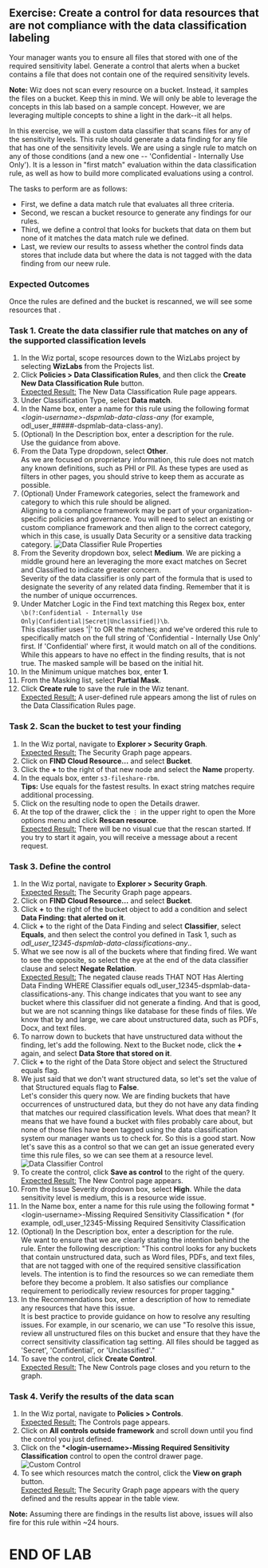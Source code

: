 ## Exercise: Create a control for data resources that are not compliance with the data classification labeling

Your manager wants you to ensure all files that stored with one of the required sensitivity label. Generate a control that alerts when a bucket contains a file that does not contain one of the required sensitivity levels.

**Note:** Wiz does not scan every resource on a bucket. Instead, it samples the files on a bucket. Keep this in mind. We will only be able to leverage the concepts in this lab based on a sample concept. However, we are leveraging multiple concepts to shine a light in the dark--it all helps.

In this exercise, we will a custom data classifier that scans files for any of the sensitivity levels. This rule should generate a data finding for any file that has one of the sensitivity levels. We are using a single rule to match on any of those conditions (and a new one -- 'Confidential - Internally Use Only'). It is a lesson in "first match" evaluation within the data classification rule, as well as how to build more complicated evaluations using a control. 

The tasks to perform are as follows:
* First, we define a data match rule that evaluates all three criteria.
* Second, we rescan a bucket resource to generate any findings for our rules.
* Third, we define a control that looks for buckets that data on them but none of it matches the data match rule we defined.  
* Last, we review our results to assess whether the control finds data stores that include data but where the data is not tagged with the data finding from our neew rule.

### Expected Outcomes

Once the rules are defined and the bucket is rescanned, we will see some resources that . 

### Task 1. Create the data classifier rule that matches on any of the supported classification levels
1. In the Wiz portal, scope resources down to the WizLabs project by selecting **WizLabs** from the Projects list.
2. Click **Policies > Data Classification Rules**, and then click the **Create New Data Classification Rule** button.
<br/><ins>Expected Result:</ins> The New Data Classification Rule page appears. 
3. Under Classification Type, select **Data match**.
4. In the Name box, enter a name for this rule using the following format *\<login-username\>-dspmlab-data-class-any* (for example, odl_user_#####-dspmlab-data-class-any).
5. (Optional) In the Description box, enter a description for the rule.
<br/>Use the guidance from above.
6. From the Data Type dropdown, select **Other**. <br/>
As we are focused on proprietary information, this rule does not match any known definitions, such as PHI or PII. As these types are used as filters in other pages, you should strive to keep them as accurate as possible.
7. (Optional) Under Framework categories, select the framework and category to which this rule should be aligned.
<br/>Aligning to a compliance framework may be part of your organization-specific policies and governance. You will need to select an existing or custom compliance framework and then align to the correct category, which in this case, is usually Data Security or a sensitive data tracking category.
![Data Classifier Rule Properties](img/dspm-classifier-any-settings.png)
8. From the Severity dropdown box, select **Medium**. We are picking a middle ground here an leveraging the more exact matches on Secret and Classified to indicate greater concern. 
<br/>Severity of the data classifier is only part of the formula that is used to designate the severity of any related data finding. Remember that it is the number of unique occurrences.
9. Under Matcher Logic in the Find text matching this Regex box, enter <code>\b(?:Confidential - Internally Use Only|Confidential|Secret|Unclassified|)\b</code>.
<br/>This classifier uses '|' to OR the matches; and we've ordered this rule to specifically match on the full string of 'Confidential - Internally Use Only' first. If 'Confidential' where first, it would match on all of the conditions. While this appears to have no effect in the finding results, that is not true. The masked sample will be based on the initial hit. 
10. In the Minimum unique matches box, enter **1**.
11. From the Masking list, select **Partial Mask**.
12. Click **Create rule** to save the rule in the Wiz tenant.
<br/><ins>Expected Result:</ins> A user-defined rule appears among the list of rules on the Data Classification Rules page. 

### Task 2. Scan the bucket to test your finding
1. In the Wiz portal, navigate to **Explorer > Security Graph**.
<br/><ins>Expected Result:</ins> The Security Graph page appears. 
2. Click on **FIND Cloud Resource...** and select **Bucket**.
3. Click the **+** to the right of that new node and select the **Name** property.
4. In the equals box, enter <code>s3-fileshare-rbm</code>.
<br/>**Tips:** Use equals for the fastest results. In exact string matches require additional processing. 
5. Click on the resulting node to open the Details drawer.
6. At the top of the drawer, click the <code>&#x22EE;</code> in the upper right to open the More options menu and click **Rescan resource**.
<br/><ins>Expected Result:</ins> There will be no visual cue that the rescan started. If you try to start it again, you will receive a message about a recent request.

### Task 3. Define the control

1. In the Wiz portal, navigate to **Explorer > Security Graph**.
<br/><ins>Expected Result:</ins> The Security Graph page appears. 
2. Click on **FIND Cloud Resource...** and select **Bucket**.
3. Click **+** to the right of the bucket object to add a condition and select **Data Finding: that alerted on it**.
4. Click **+** to the right of the Data Finding and select **Classifier**, select **Equals**, and then select the control you defined in Task 1, such as *odl_user_12345-dspmlab-data-classifications-any*..
5. What we see now is all of the buckets where that finding fired. We want to see the opposite, so select the eye at the end of the data classifier clause and select **Negate Relation**.
<br/><ins>Expected Result:</ins> The negated clause reads THAT NOT Has Alerting Data Finding WHERE Classifier equals odl_user_12345-dspmlab-data-classifications-any. This change indicates that you want to see any bucket where this classifuer did not generate a finding. And that is good, but we are not scanning things like database for these finds of files. We know that by and large, we care about unstructured data, such as PDFs, Docx, and text files.
6. To narrow down to buckets that have unstructured data without the finding, let's add the following. Next to the Bucket node, click the **+** again, and select **Data Store that stored on it**.
7. Click **+** to the right of the Data Store object and select the Structured equals flag.
8. We just said that we don't want structured data, so let's set the value of that Structured equals flag to **False**.
<br/>Let's consider this query now. We are finding buckets that have occurrences of unstructured data, but they do not have any data finding that matches our required classification levels. What does that mean? It means that we have found a bucket with files probably care about, but none of those files have been tagged using the data classification system our manager wants us to check for. So this is a good start. Now let's save this as a control so that we can get an issue generated every time this rule files, so we can see them at a resource level.
![Data Classifier Control](img/dspm-control-no-classifier-hits.png)
10. To create the control, click **Save as control** to the right of the query.
<br/><ins>Expected Result:</ins> The New Control page appears.
11. From the Issue Severity dropdown box, select **High**. While the data sensitivity level is medium, this is a resource wide issue. 
12. In the Name box, enter a name for this rule using the following format *\<login-username\>-Missing Required Sensitivity Classification
\* (for example, odl_user_12345-Missing Required Sensitivity Classification
13. (Optional) In the Description box, enter a description for the rule.
<br/>We want to ensure that we are clearly stating the intention behind the rule. Enter the following description: "This control looks for any buckets that contain unstructured data, such as Word files, PDFs, and text files, that are not tagged with one of the required sensitive classification levels. The intention is to find the resources so we can remediate them before they become a problem. It also satisfies our compliance requirement to periodically review resources for proper tagging."
14. In the Recommendations box, enter a description of how to remediate any resources that have this issue. 
<br/>It is best practice to provide guidance on how to resolve any resulting issues. For example, in our scenario, we can use "To resolve this issue, review all unstructured files on this bucket and ensure that they have the correct sensitivity classification tag setting. All files should be tagged as 'Secret', 'Confidential', or 'Unclassified'."
15. To save the control, click **Create Control**.
<br/><ins>Expected Result:</ins> The New Controls page closes and you return to the graph. 

### Task 4. Verify the results of the data scan
1. In the Wiz portal, navigate to **Policies > Controls**.
<br/><ins>Expected Result:</ins> The Controls page appears. 
2. Click on **All controls outside framework** and scroll down until you find the control you just defined.
3. Click on the  ***\<login-username\>-Missing Required Sensitivity Classification** control to open the control drawer page. 
![Custom Control](img/dspm-control-final.png)
4. To see which resources match the control, click the **View on graph** button.
<br/><ins>Expected Result:</ins> The Security Graph page appears with the query defined and the results appear in the table view.

**Note:** Assuming there are findings in the results list above, issues will also fire for this rule within ~24 hours. 

# END OF LAB

